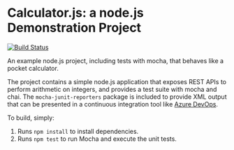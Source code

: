 Calculator.js: a node.js Demonstration Project
==============================================

[![Build Status](https://dev.azure.com/rhvd/Integrating%20External%20Source%20Control%20With%20Azure%20Pipeline/_apis/build/status/reginaldovillela.calculator?branchName=master)](https://dev.azure.com/rhvd/Integrating%20External%20Source%20Control%20With%20Azure%20Pipeline/_build/latest?definitionId=8&branchName=master)

An example node.js project, including tests with mocha, that behaves like
a pocket calculator.

The project contains a simple node.js application that exposes REST APIs
to perform arithmetic on integers, and provides a test suite with mocha
and chai.  The `mocha-junit-reporters` package is included to provide XML
output that can be presented in a continuous integration tool like
[Azure DevOps](https://azure.com/devops).

To build, simply:

1. Runs `npm install` to install dependencies.
2. Runs `npm test` to run Mocha and execute the unit tests.

